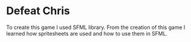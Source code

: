 # Defeat Chris
To create this game I used SFML library. From  the creation
of this game I learned how spritesheets are used and how to
use them in SFML.
